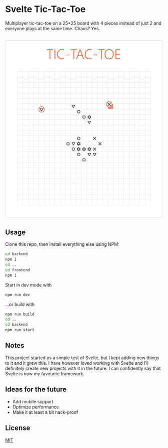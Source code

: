 # Svelte Tic-Tac-Toe

Multiplayer tic-tac-toe on a 25*25 board with 4 pieces instead of just 2 and everyone plays at the same time. Chaos? Yes.

![](./intro.png)
---

## Usage

Clone this repo, then install everything else using NPM:
```bash
cd backend
npm i
cd ..
cd frontend
npm i 
```

Start in dev mode with 
```bash
npm run dev
```
...or build with
```bash
npm run build
cd ..
cd backend
npm run start
```

## Notes
This project started as a simple test of Svelte, but I kept adding new things to it and it grew this. I have however loved working with Svelte and I'll definitely create new projects with it in the future. I can confidently say that Svelte is now my favourite framework.  

## Ideas for the future
* Add mobile support
* Optimize performance
* Make it at least a bit hack-proof

## License
[MIT](https://choosealicense.com/licenses/mit/)
